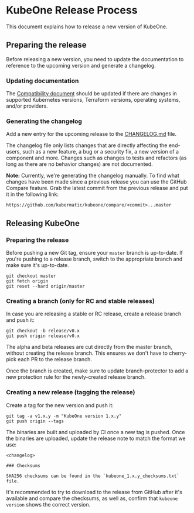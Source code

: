 # KubeOne Release Process

This document explains how to release a new version of KubeOne.

## Preparing the release

Before releasing a new version, you need to update the documentation
to reference to the upcoming version and generate a changelog.

### Updating documentation

The [Compatibility document][docs-compatibility] should be updated if there
are changes in supported Kubernetes versions, Terraform versions, operating
systems, and/or providers.

### Generating the changelog

Add a new entry for the upcoming release to the [CHANGELOG.md][changelog] file.

The changelog file only lists changes that are directly affecting
the end-users, such as a new feature, a bug or a security fix, a new
version of a component and more. Changes such as changes to tests and
refactors (as long as there are no behavior changes) are not documented.

**Note:** Currently, we're generating the changelog manually.
To find what changes have been made since a previous release
you can use the GitHub Compare feature. Grab the latest
commit from the previous release and put it in the
following link:
```
https://github.com/kubermatic/kubeone/compare/<commit>...master
```

## Releasing KubeOne

### Preparing the release

Before pushing a new Git tag, ensure your `master` branch is up-to-date.
If you're pushing to a release branch, switch to the appropriate branch and
make sure it's up-to-date.

```
git checkout master
git fetch origin
git reset --hard origin/master
```

### Creating a branch (only for RC and stable releases)

In case you are releasing a stable or RC release, create a release
branch and push it:

```
git checkout -b release/v0.x
git push origin release/v0.x
```

The alpha and beta releases are cut directly from the master branch,
without creating the release branch. This ensures we don't have to
cherry-pick each PR to the release branch.

Once the branch is created, make sure to update branch-protector to add a new
protection rule for the newly-created release branch.

### Creating a new release (tagging the release)

Create a tag for the new version and push it:

```
git tag -a v1.x.y -m "KubeOne version 1.x.y"
git push origin --tags
```

The binaries are built and uploaded by CI once a new tag is pushed.
Once the binaries are uploaded, update the release note to match the format
we use:

```
<changelog>

### Checksums

SHA256 checksums can be found in the `kubeone_1.x.y_checksums.txt` file.
```

It's recommended to try to download to the release from GitHub after it's
available and compare the checksums, as well as, confirm that `kubeone version`
shows the correct version.

[docs-compatibility]: https://docs.kubermatic.com/kubeone/master/architecture/compatibility/
[changelog]: https://github.com/kubermatic/kubeone/blob/master/CHANGELOG.md

